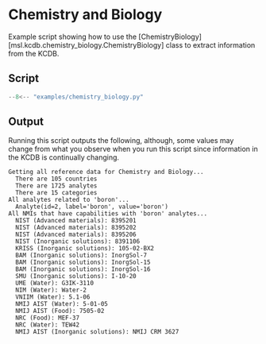 # Chemistry and Biology

Example script showing how to use the [ChemistryBiology][msl.kcdb.chemistry_biology.ChemistryBiology] class to extract information from the KCDB.

## Script

```python
--8<-- "examples/chemistry_biology.py"
```

## Output

Running this script outputs the following, although, some values may change from what you observe when you run this script since information in the KCDB is continually changing.

```
Getting all reference data for Chemistry and Biology...
  There are 105 countries
  There are 1725 analytes
  There are 15 categories
All analytes related to 'boron'...
  Analyte(id=2, label='boron', value='boron')
All NMIs that have capabilities with 'boron' analytes...
  NIST (Advanced materials): 8395201
  NIST (Advanced materials): 8395202
  NIST (Advanced materials): 8395206
  NIST (Inorganic solutions): 8391106
  KRISS (Inorganic solutions): 105-02-BX2
  BAM (Inorganic solutions): InorgSol-7
  BAM (Inorganic solutions): InorgSol-15
  BAM (Inorganic solutions): InorgSol-16
  SMU (Inorganic solutions): I-10-20
  UME (Water): G3IK-3110
  NIM (Water): Water-2
  VNIIM (Water): 5.1-06
  NMIJ AIST (Water): 5-01-05
  NMIJ AIST (Food): 7505-02
  NRC (Food): MEF-37
  NRC (Water): TEW42
  NMIJ AIST (Inorganic solutions): NMIJ CRM 3627
```
